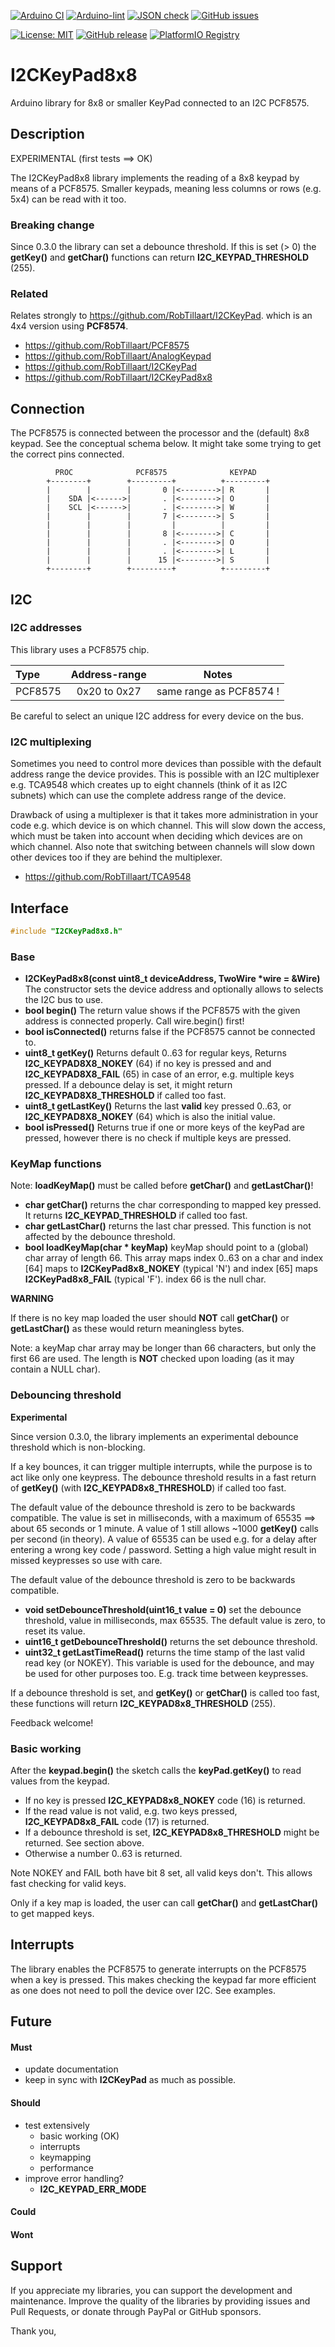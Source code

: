 
[![Arduino CI](https://github.com/RobTillaart/I2CKeyPad8x8/workflows/Arduino%20CI/badge.svg)](https://github.com/marketplace/actions/arduino_ci)
[![Arduino-lint](https://github.com/RobTillaart/I2CKeyPad8x8/actions/workflows/arduino-lint.yml/badge.svg)](https://github.com/RobTillaart/I2CKeyPad8x8/actions/workflows/arduino-lint.yml)
[![JSON check](https://github.com/RobTillaart/I2CKeyPad8x8/actions/workflows/jsoncheck.yml/badge.svg)](https://github.com/RobTillaart/I2CKeyPad8x8/actions/workflows/jsoncheck.yml)
[![GitHub issues](https://img.shields.io/github/issues/RobTillaart/I2CKeyPad8x8.svg)](https://github.com/RobTillaart/I2CKeyPad8x8/issues)

[![License: MIT](https://img.shields.io/badge/license-MIT-green.svg)](https://github.com/RobTillaart/I2CKeyPad8x8/blob/master/LICENSE)
[![GitHub release](https://img.shields.io/github/release/RobTillaart/I2CKeyPad8x8.svg?maxAge=3600)](https://github.com/RobTillaart/I2CKeyPad8x8/releases)
[![PlatformIO Registry](https://badges.registry.platformio.org/packages/robtillaart/library/I2CKeyPad8x8.svg)](https://registry.platformio.org/libraries/robtillaart/I2CKeyPad8x8)


# I2CKeyPad8x8

Arduino library for 8x8 or smaller KeyPad connected to an I2C PCF8575.


## Description

EXPERIMENTAL (first tests ==> OK)

The I2CKeyPad8x8 library implements the reading of a 8x8 keypad by means of a PCF8575.
Smaller keypads, meaning less columns or rows (e.g. 5x4) can be read with it too.

### Breaking change

Since 0.3.0 the library can set a debounce threshold. 
If this is set (> 0) the **getKey()** and **getChar()** functions 
can return **I2C_KEYPAD_THRESHOLD** (255).


### Related

Relates strongly to https://github.com/RobTillaart/I2CKeyPad. which is an 4x4 version using **PCF8574**.

- https://github.com/RobTillaart/PCF8575
- https://github.com/RobTillaart/AnalogKeypad
- https://github.com/RobTillaart/I2CKeyPad
- https://github.com/RobTillaart/I2CKeyPad8x8


## Connection

The PCF8575 is connected between the processor and the (default) 8x8 keypad.
See the conceptual schema below. 
It might take some trying to get the correct pins connected.

```
          PROC              PCF8575              KEYPAD
        +--------+        +---------+          +---------+
        |        |        |       0 |<-------->| R       |
        |    SDA |<------>|       . |<-------->| O       |
        |    SCL |<------>|       . |<-------->| W       |
        |        |        |       7 |<-------->| S       |
        |        |        |         |          |         |
        |        |        |       8 |<-------->| C       |
        |        |        |       . |<-------->| O       |
        |        |        |       . |<-------->| L       |
        |        |        |      15 |<-------->| S       |
        +--------+        +---------+          +---------+ 
```


## I2C

### I2C addresses

This library uses a PCF8575 chip.

|  Type      |  Address-range  |  Notes                    |
|:-----------|:---------------:|:-------------------------:|
|  PCF8575   |  0x20 to 0x27   |  same range as PCF8574 !  |

Be careful to select an unique I2C address for every device on the bus.


### I2C multiplexing

Sometimes you need to control more devices than possible with the default
address range the device provides.
This is possible with an I2C multiplexer e.g. TCA9548 which creates up
to eight channels (think of it as I2C subnets) which can use the complete
address range of the device.

Drawback of using a multiplexer is that it takes more administration in
your code e.g. which device is on which channel.
This will slow down the access, which must be taken into account when
deciding which devices are on which channel.
Also note that switching between channels will slow down other devices
too if they are behind the multiplexer.

- https://github.com/RobTillaart/TCA9548


## Interface

```cpp
#include "I2CKeyPad8x8.h"
```

### Base

- **I2CKeyPad8x8(const uint8_t deviceAddress, TwoWire \*wire = &Wire)** 
The constructor sets the device address and optionally 
allows to selects the I2C bus to use.
- **bool begin()** The return value shows if the PCF8575 with the given address is connected properly.
Call wire.begin() first!
- **bool isConnected()** returns false if the PCF8575 cannot be connected to.
- **uint8_t getKey()** Returns default 0..63 for regular keys, 
Returns **I2C_KEYPAD8X8_NOKEY** (64) if no key is pressed and and **I2C_KEYPAD8X8_FAIL**
(65) in case of an error, e.g. multiple keys pressed.
If a debounce delay is set, it might return **I2C_KEYPAD8X8_THRESHOLD** if called too fast.
- **uint8_t getLastKey()** Returns the last **valid** key pressed 0..63, or **I2C_KEYPAD8X8_NOKEY** (64) which is also the initial value.
- **bool isPressed()** Returns true if one or more keys of the keyPad are pressed, 
however there is no check if multiple keys are pressed.


### KeyMap functions

Note: **loadKeyMap()** must be called before **getChar()** and **getLastChar()**!

- **char getChar()** returns the char corresponding to mapped key pressed.
It returns **I2C_KEYPAD_THRESHOLD** if called too fast.
- **char getLastChar()** returns the last char pressed.
This function is not affected by the debounce threshold.
- **bool loadKeyMap(char \* keyMap)** keyMap should point to a (global) char array of length 66.
This array maps index 0..63 on a char and index \[64\] maps to **I2CKeyPad8x8_NOKEY** (typical 'N') 
and index \[65\] maps **I2CKeyPad8x8_FAIL** (typical 'F'). index 66 is the null char.

**WARNING**

If there is no key map loaded the user should **NOT** call **getChar()** or 
**getLastChar()** as these would return meaningless bytes.


Note: a keyMap char array may be longer than 66 characters, but only the first 66 are used.
The length is **NOT** checked upon loading (as it may contain a NULL char).


### Debouncing threshold

**Experimental**

Since version 0.3.0, the library implements an experimental debounce threshold
which is non-blocking.

If a key bounces, it can trigger multiple interrupts, while the purpose is to
act like only one keypress. The debounce threshold results in a fast return 
of **getKey()** (with **I2C_KEYPAD8x8_THRESHOLD**) if called too fast.

The default value of the debounce threshold is zero to be backwards compatible.
The value is set in milliseconds, with a maximum of 65535 ==> about 65 seconds or 1 minute.
A value of 1 still allows ~1000 **getKey()** calls per second (in theory).
A value of 65535 can be used e.g. for a delay after entering a wrong key code / password.
Setting a high value might result in missed keypresses so use with care.

The default value of the debounce threshold is zero to be backwards compatible.

- **void setDebounceThreshold(uint16_t value = 0)** set the debounce threshold,
value in milliseconds, max 65535.
The default value is zero, to reset its value.
- **uint16_t getDebounceThreshold()** returns the set debounce threshold.
- **uint32_t getLastTimeRead()** returns the time stamp of the last valid read key
(or NOKEY). This variable is used for the debounce, and may be used for other
purposes too. E.g. track time between keypresses.

If a debounce threshold is set, and **getKey()** or **getChar()** is called too fast,
these functions will return **I2C_KEYPAD8x8_THRESHOLD** (255).

Feedback welcome!


### Basic working

After the **keypad.begin()** the sketch calls the **keyPad.getKey()** to read values from the keypad. 
- If no key is pressed **I2C_KEYPAD8x8_NOKEY** code (16) is returned.
- If the read value is not valid, e.g. two keys pressed, **I2C_KEYPAD8x8_FAIL** code (17) is returned.
- If a debounce threshold is set, **I2C_KEYPAD8x8_THRESHOLD** might be returned.
See section above.
- Otherwise a number 0..63 is returned.

Note NOKEY and FAIL both have bit 8 set, all valid keys don't.
This allows fast checking for valid keys.

Only if a key map is loaded, the user can call **getChar()** and **getLastChar()** to get mapped keys.


## Interrupts

The library enables the PCF8575 to generate interrupts on the PCF8575 when a key is pressed. 
This makes checking the keypad far more efficient as one does not need to poll the device over I2C.
See examples.


## Future

#### Must

- update documentation
- keep in sync with **I2CKeyPad** as much as possible.

#### Should

- test extensively
  - basic working (OK)
  - interrupts
  - keymapping
  - performance
- improve error handling?
  - **I2C_KEYPAD_ERR_MODE**

#### Could

#### Wont


## Support

If you appreciate my libraries, you can support the development and maintenance.
Improve the quality of the libraries by providing issues and Pull Requests, or
donate through PayPal or GitHub sponsors.

Thank you,

